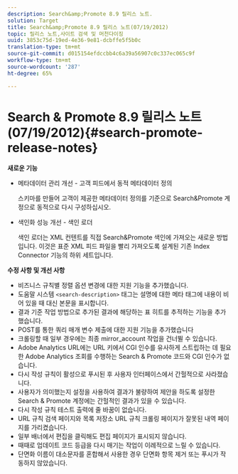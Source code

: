 ```yaml
---
description: Search&amp;Promote 8.9 릴리스 노트.
solution: Target
title: Search&amp;Promote 8.9 릴리스 노트(07/19/2012)
topic: 릴리스 노트,사이트 검색 및 머천다이징
uuid: 3853c75d-19ed-4e36-9e81-dcbffe5f5b0c
translation-type: tm+mt
source-git-commit: d015154efdccbb4c6a39a56907c0c337ec065c9f
workflow-type: tm+mt
source-wordcount: '287'
ht-degree: 65%

---
```



# Search &amp; Promote 8.9 릴리스 노트(07/19/2012){#search-promote-release-notes}

**새로운 기능**

* 메타데이터 관리 개선 - 고객 피드에서 동적 메타데이터 정의

   스키마를 만들어 고객이 제공한 메타데이터 정의를 기준으로 Search&amp;Promote 계정으로 동적으로 다시 구성하십시오.
* 색인화 성능 개선 - 색인 로더

   색인 로더는 XML 컨텐트를 직접 Search&amp;Promote 색인에 가져오는 새로운 방법입니다. 이것은 표준 XML 피드 파일을 빨리 가져오도록 설계된 기존 Index Connector 기능의 하위 세트입니다.

**수정 사항 및 개선 사항**

* 비즈니스 규칙별 정렬 옵션 변경에 대한 지원 기능을 추가했습니다.
* 도움말 시스템 `<search-description>` 태그는 설명에 대한 메타 태그에 내용이 비어 있을 때 대신 본문을 표시합니다.
* 결과 기준 작업 방법으로 추가된 결과에 해당하는 표 히트를 추적하는 기능을 추가했습니다.
* POST를 통한 쿼리 매개 변수 제출에 대한 지원 기능을 추가했습니다
* 크롤링할 때 일부 경우에는 최종 mirror_account 작업을 건너뛸 수 있습니다.
* Adobe Analytics URL에는 URL 키에서 CGI 인수를 유사하게 스트립하는 데 필요한 Adobe Analytics 조회를 수행하는 Search &amp; Promote 코드와 CGI 인수가 없습니다.
* 다시 작성 규칙이 활성으로 푸시된 후 사용자 인터페이스에서 간헐적으로 사라졌습니다.
* 사용자가 의미했는지 설정을 사용하여 결과가 불량하여 제안을 하도록 설정한 Search &amp; Promote 계정에는 간헐적인 결과가 있을 수 있습니다.
* 다시 작성 규칙 테스트 출력에 줄 바꿈이 없습니다.
* URL 규칙 검색 페이지와 목록 저장소 URL 규칙 크롤링 페이지가 잘못된 내역 페이지를 가리켰습니다.
* 일부 배너에서 편집을 클릭해도 편집 페이지가 표시되지 않습니다.
* 때때로 업데이트 코드 등급을 다시 매기는 작업이 이례적으로 느릴 수 있습니다.
* 단면화 이름이 대소문자를 혼합해서 사용한 경우 단면화 항목 제거 또는 푸시가 작동하지 않았습니다.

